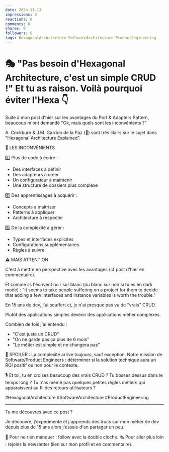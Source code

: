 ```yaml
---
date: 2024-11-13
impressions: 0
reactions: 0
comments: 0
shares: 0
followers: 0
tags: HexagonalArchitecture SoftwareArchitecture ProductEngineering
---
```


# 🎭 "Pas besoin d'Hexagonal Architecture, c'est un simple CRUD !" Et tu as raison. Voilà pourquoi éviter l'Hexa 👇

Suite à mon post d'hier sur les avantages du Port & Adapters Pattern, beaucoup m'ont demandé "Ok, mais quels sont les inconvénients ?"

A. Cockburn & J.M. Garrido de la Paz (🌟) sont très clairs sur le sujet dans "Hexagonal Architecture Explained".

🛑 LES INCONVÉNIENTS

1️⃣ Plus de code à écrire :

- Des interfaces à définir
- Des adapteurs à créer
- Un configurateur à maintenir
- Une structure de dossiers plus complexe

2️⃣ Des apprentissages à acquérir :

- Concepts à maîtriser
- Patterns à appliquer
- Architecture à respecter

3️⃣ De la complexité à gérer :

- Types et interfaces explicites
- Configurations supplémentaires
- Règles à suivre

⚠️ MAIS ATTENTION

C'est à mettre en perspective avec les avantages (cf post d'hier en commentaire).

Et comme ils l'écrivent noir sur blanc (ou blanc sur noir si tu es en dark mode) : "It seems to take people suffering on a project for them to decide that adding a few interfaces and instance variables is worth the trouble."

En 15 ans de dev, j'ai souffert et, je n'ai presque pas vu de "vrais" CRUD.

Plutôt des applications simples devenir des applications métier complexes.

Combien de fois j'ai entendu :

- "C'est juste un CRUD"
- "On ne garde pas ça plus de 6 mois"
- "Le métier est simple et ne changera pas"

🎯 SPOILER : La complexité arrive toujours, sauf exception.
Notre mission de Software/Product Engineers : déterminer si la solution technique aura un ROI positif ou non pour le contexte.

🎙️ Et toi, tu en croises beaucoup des vrais CRUD ? Tu bosses dessus dans le temps long ? Tu n'as même pas quelques petites règles métiers qui apparaissent au fil des retours utilisateurs ?

#HexagonalArchitecture #SoftwareArchitecture #ProductEngineering

---

Tu me découvres avec ce post ?

Je découvre, j'expérimente et j'apprends des trucs sur mon métier de dev depuis plus de 15 ans alors j'essaie d'en partager un peu.

🔔 Pour ne rien manquer : follow avec la double cloche.
🗞️ Pour aller plus loin : rejoins la newsletter (lien sur mon profil et en commentaire).
